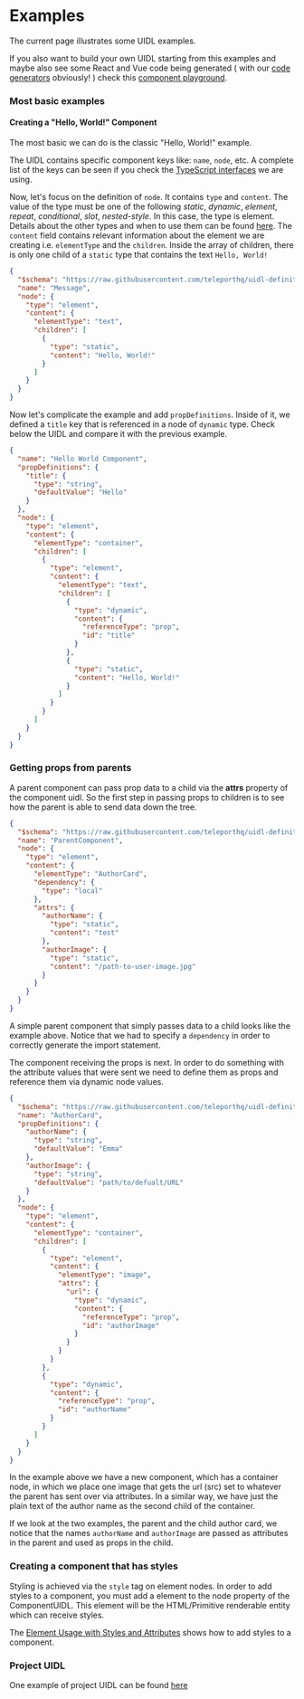 # Examples

The current page illustrates some UIDL examples.

If you also want to build your own UIDL starting from this examples and maybe also see some React
and Vue code being generated ( with our [code generators](generators/) obviously! ) check this
[component playground](https://repl.teleporthq.io/).

### Most basic examples

#### Creating a "Hello, World!" Component

The most basic we can do is the classic "Hello, World!" example.

The UIDL contains specific component keys like: `name`, `node`, etc. A complete list of the keys
can be seen if you check the [TypeScript interfaces](/uidl/support.html#typescript-interfaces)
we are using.

Now, let's focus on the definition of `node`. It contains `type` and `content`. The value of the type
must be one of the following _static_, _dynamic_, _element_, _repeat_, _conditional_, _slot_, _nested-style_.
In this case, the type is element. Details about the other types and when to use them can be found
[here](/uidl/#basic-node-types). The `content` field contains relevant information about the element
we are creating i.e. `elementType` and the `children`. Inside the array of children, there is only
one child of a `static` type that contains the text `Hello, World!`

```json
{
  "$schema": "https://raw.githubusercontent.com/teleporthq/uidl-definitions/master/component.json",
  "name": "Message",
  "node": {
    "type": "element",
    "content": {
      "elementType": "text",
      "children": [
        {
          "type": "static",
          "content": "Hello, World!"
        }
      ]
    }
  }
}
```

Now let's complicate the example and add `propDefinitions`. Inside of it, we defined a
`title` key that is referenced in a node of `dynamic` type. Check below the UIDL and compare it
with the previous example.

```json
{
  "name": "Hello World Component",
  "propDefinitions": {
    "title": {
      "type": "string",
      "defaultValue": "Hello"
    }
  },
  "node": {
    "type": "element",
    "content": {
      "elementType": "container",
      "children": [
        {
          "type": "element",
          "content": {
            "elementType": "text",
            "children": [
              {
                "type": "dynamic",
                "content": {
                  "referenceType": "prop",
                  "id": "title"
                }
              },
              {
                "type": "static",
                "content": "Hello, World!"
              }
            ]
          }
        }
      ]
    }
  }
}
```

### Getting props from parents

A parent component can pass prop data to a child via the **attrs** property of the
component uidl. So the first step in passing props to children is to see how the parent
is able to send data down the tree.

```json
{
  "$schema": "https://raw.githubusercontent.com/teleporthq/uidl-definitions/master/component.json",
  "name": "ParentComponent",
  "node": {
    "type": "element",
    "content": {
      "elementType": "AuthorCard",
      "dependency": {
        "type": "local"
      },
      "attrs": {
        "authorName": {
          "type": "static",
          "content": "test"
        },
        "authorImage": {
          "type": "static",
          "content": "/path-to-user-image.jpg"
        }
      }
    }
  }
}
```

A simple parent component that simply passes data to a child looks like the example above.
Notice that we had to specify a `dependency` in order to correctly generate the import
statement.

The component receiving the props is next. In order to do something with the attribute
values that were sent we need to define them as props and reference them via dynamic
node values.

```json
{
  "$schema": "https://raw.githubusercontent.com/teleporthq/uidl-definitions/master/component.json",
  "name": "AuthorCard",
  "propDefinitions": {
    "authorName": {
      "type": "string",
      "defaultValue": "Emma"
    },
    "authorImage": {
      "type": "string",
      "defaultValue": "path/to/defualt/URL"
    }
  },
  "node": {
    "type": "element",
    "content": {
      "elementType": "container",
      "children": [
        {
          "type": "element",
          "content": {
            "elementType": "image",
            "attrs": {
              "url": {
                "type": "dynamic",
                "content": {
                  "referenceType": "prop",
                  "id": "authorImage"
                }
              }
            }
          }
        },
        {
          "type": "dynamic",
          "content": {
            "referenceType": "prop",
            "id": "authorName"
          }
        }
      ]
    }
  }
}
```

In the example above we have a new component, which has a container node, in which
we place one image that gets the url (src) set to whatever the parent has sent over
via attributes. In a similar way, we have just the plain text of the author name as
the second child of the container.

If we look at the two examples, the parent and the child author card, we notice that
the names `authorName` and `authorImage` are passed as attributes in the parent
and used as props in the child.

### Creating a component that has styles

Styling is achieved via the `style` tag on element nodes. In order to add styles to
a component, you must add a element to the node property of the ComponentUIDL. This
element will be the HTML/Primitive renderable entity which can receive styles.

The [Element Usage with Styles and Attributes](/uidl#with-styles-and-attributes) shows
how to add styles to a component.

### Project UIDL

One example of project UIDL can be found [here](https://github.com/teleporthq/teleport-code-generators/blob/master/examples/uidl-samples/project.json)
